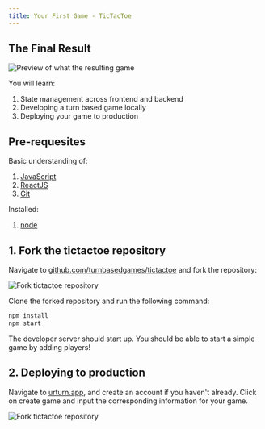 ```yaml
---
title: Your First Game - TicTacToe
---
```


## The Final Result

![Preview of what the resulting game](/img/tutorial/preview.gif)

You will learn:

1. State management across frontend and backend
2. Developing a turn based game locally
3. Deploying your game to production

## Pre-requesites

Basic understanding of:

1. [JavaScript](https://developer.mozilla.org/en-US/docs/Web/JavaScript#tutorials)
2. [ReactJS](https://reactjs.org/tutorial/tutorial.html)
3. [Git](https://git-scm.com/video/what-is-version-control)

Installed:

1. [node](https://nodejs.org/en/)

## 1. Fork the tictactoe repository

Navigate to [github.com/turnbasedgames/tictactoe](https://github.com/turnbasedgames/tictactoe) and fork the repository:

![Fork tictactoe repository](/img/tutorial/fork_tictactoe.gif)

Clone the forked repository and run the following command:

```bash
npm install
npm start
```

The developer server should start up. You should be able to start a simple game by adding players!

## 2. Deploying to production

Navigate to [urturn.app](https://urturn.app), and create an account if you haven't already.
Click on create game and input the corresponding information for your game.

![Fork tictactoe repository](/img/tutorial/create_game.gif)

